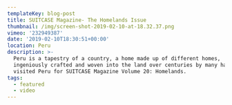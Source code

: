 ```yaml
---
templateKey: blog-post
title: SUITCASE Magazine- The Homelands Issue
thumbnail: /img/screen-shot-2019-02-10-at-18.32.37.png
vimeo: '232949387'
date: '2019-02-10T18:30:51+00:00'
location: Peru
description: >-
  Peru is a tapestry of a country, a home made up of different homes,
  ingeniously crafted and woven into the land over centuries by many hands. We
  visited Peru for SUITCASE Magazine Volume 20: Homelands.
tags:
  - featured
  - video
---
```


